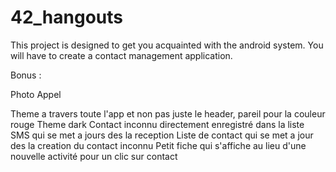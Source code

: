 # 42_hangouts
This project is designed to get you acquainted with the android system. You will have to create a contact management application.

Bonus :

Photo
Appel

Theme a travers toute l'app et non pas juste le header, pareil pour la couleur rouge
Theme dark
Contact inconnu directement enregistré dans la liste
SMS qui se met a jours des la reception
Liste de contact qui se met a jour des la creation du contact inconnu
Petit fiche qui s'affiche au lieu d'une nouvelle activité pour un clic sur contact
